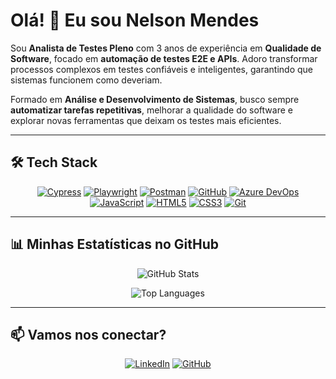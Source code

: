 # Olá! 👋 Eu sou Nelson Mendes

Sou **Analista de Testes Pleno** com 3 anos de experiência em **Qualidade de Software**, focado em **automação de testes E2E e APIs**. Adoro transformar processos complexos em testes confiáveis e inteligentes, garantindo que sistemas funcionem como deveriam.  

Formado em **Análise e Desenvolvimento de Sistemas**, busco sempre **automatizar tarefas repetitivas**, melhorar a qualidade do software e explorar novas ferramentas que deixam os testes mais eficientes.  

---

## 🛠 Tech Stack

<p align="center">
  <a href="https://www.cypress.io/"><img src="https://img.shields.io/badge/-Cypress-0055FF?style=for-the-badge&logo=cypress&logoColor=white" alt="Cypress" /></a>
  <a href="https://playwright.dev/"><img src="https://img.shields.io/badge/-Playwright-000000?style=for-the-badge&logo=playwright&logoColor=white" alt="Playwright" /></a>
  <a href="https://www.postman.com/"><img src="https://img.shields.io/badge/-Postman-FF6C37?style=for-the-badge&logo=postman&logoColor=white" alt="Postman" /></a>
  <a href="https://github.com/NelsoonMendeees"><img src="https://img.shields.io/badge/-GitHub-181717?style=for-the-badge&logo=github&logoColor=white" alt="GitHub" /></a>
  <a href="https://azure.microsoft.com/services/devops/"><img src="https://img.shields.io/badge/-Azure_DevOps-0078D4?style=for-the-badge&logo=azuredevops&logoColor=white" alt="Azure DevOps" /></a>
  <a href="https://www.javascript.com/"><img src="https://img.shields.io/badge/-JavaScript-F7DF1E?style=for-the-badge&logo=javascript&logoColor=black" alt="JavaScript" /></a>
  <a href="https://developer.mozilla.org/docs/Web/HTML"><img src="https://img.shields.io/badge/-HTML5-E34F26?style=for-the-badge&logo=html5&logoColor=white" alt="HTML5" /></a>
  <a href="https://developer.mozilla.org/docs/Web/CSS"><img src="https://img.shields.io/badge/-CSS3-1572B6?style=for-the-badge&logo=css3&logoColor=white" alt="CSS3" /></a>
  <a href="https://git-scm.com/"><img src="https://img.shields.io/badge/-Git-F05032?style=for-the-badge&logo=git&logoColor=white" alt="Git" /></a>
</p>

---

## 📊 Minhas Estatísticas no GitHub

<p align="center">
  <img src="https://github-readme-stats.vercel.app/api?username=NelsoonMendees&show_icons=true&theme=radical" alt="GitHub Stats" />
</p>

<p align="center">
  <img src="https://github-readme-stats.vercel.app/api/top-langs/?username=NelsoonMendees&layout=compact&theme=radical" alt="Top Languages" />
</p>

---

## 📫 Vamos nos conectar?
<p align="center">
  <a href="https://www.linkedin.com/in/nelsongomees/"><img src="https://img.shields.io/badge/-LinkedIn-0077B5?style=for-the-badge&logo=linkedin&logoColor=white" alt="LinkedIn" /></a>
  <a href="https://github.com/NelsoonMendees"><img src="https://img.shields.io/badge/-GitHub-181717?style=for-the-badge&logo=github&logoColor=white" alt="GitHub" /></a>
</p>
